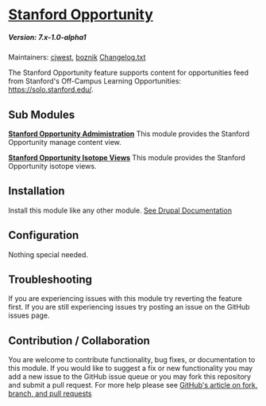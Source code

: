 # [Stanford Opportunity](https://github.com/SU-SWS/stanford_opportunity)
##### Version: 7.x-1.0-alpha1

Maintainers: [cjwest](https://github.com/cjwest), [boznik](https://github.com/boznik)
[Changelog.txt](CHANGELOG.txt)

The Stanford Opportunity feature supports content for opportunities feed from Stanford's Off-Campus Learning Opportunities: https://solo.stanford.edu/.


Sub Modules
---

**[Stanford Opportunity Admimistration](https://github.com/SU-SWS/stanford_opportunity_administration)**
This module provides the Stanford Opportunity manage content view.

**[Stanford Opportunity Isotope Views](https://github.com/SU-SWS/stanford_opportunity_isotope_views)**
This module provides the Stanford Opportunity isotope views.

Installation
---

Install this module like any other module. [See Drupal Documentation](https://drupal.org/documentation/install/modules-themes/modules-7)

Configuration
---

Nothing special needed.

Troubleshooting
---

If you are experiencing issues with this module try reverting the feature first. If you are still experiencing issues try posting an issue on the GitHub issues page.

Contribution / Collaboration
---

You are welcome to contribute functionality, bug fixes, or documentation to this module. If you would like to suggest a fix or new functionality you may add a new issue to the GitHub issue queue or you may fork this repository and submit a pull request. For more help please see [GitHub's article on fork, branch, and pull requests](https://help.github.com/articles/using-pull-requests)
